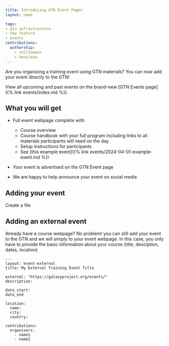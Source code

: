 ```yaml
---
title: Introducing GTN Event Pages
layout: news

tags:
- gtn infrastructure
- new feature
- events
contributions:
  authorship:
    - shiltemann
    - hexylena
---
```


Are you organizing a training event using GTN materials? You can now add your event directly to the GTN!

View all upcoming and past events on the brand-new [GTN Events page]({% link events/index.md %}).

## What you will get

- Full event webpage complete with
  - Course overview
  - Course handbook with your full program including links to all materials participants will need on the day
  - Setup instructions for participants
  - See [this example event]({% link events/2024-04-01-example-event.md %})

- Your event is advertised on the GTN Event page
- We are happy to help announce your event on social media


## Adding your event

Create a file


## Adding an external event
Already have a course webpage? No problem! you can still add your event to the GTN and we will simply to your event webpage. In this case, you only have to provide the basic information about your course (title, desciption, dates, location)


```
---
layout: event-external
title: My External Training Event Title

external: "https://galaxyproject.org/events/"
description:

date_start:
data_end

location:
  name:
  city:
  country:

contributions:
  organisers:
    - name1
    - name2
```



